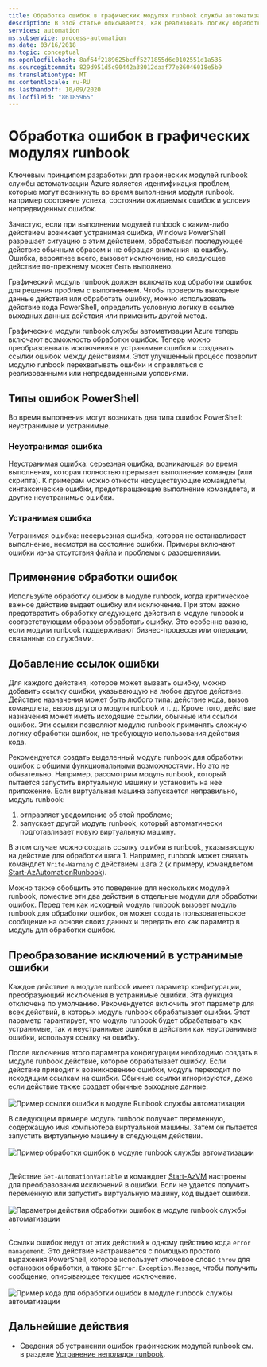 ```yaml
---
title: Обработка ошибок в графических модулях runbook службы автоматизации Azure
description: В этой статье описывается, как реализовать логику обработки ошибок в графических модулях runbook службы автоматизации Azure.
services: automation
ms.subservice: process-automation
ms.date: 03/16/2018
ms.topic: conceptual
ms.openlocfilehash: 8af64f2189625bcff5271855d6c0102551d1a535
ms.sourcegitcommit: 829d951d5c90442a38012daaf77e86046018e5b9
ms.translationtype: MT
ms.contentlocale: ru-RU
ms.lasthandoff: 10/09/2020
ms.locfileid: "86185965"
---
```

# <a name="handle-errors-in-graphical-runbooks"></a>Обработка ошибок в графических модулях runbook

Ключевым принципом разработки для графических модулей runbook службы автоматизации Azure является идентификация проблем, которые могут возникнуть во время выполнения модуля runbook. например состояние успеха, состояния ожидаемых ошибок и условия непредвиденных ошибок.

Зачастую, если при выполнении модулей runbook с каким-либо действием возникает устранимая ошибка, Windows PowerShell разрешает ситуацию с этим действием, обрабатывая последующее действие обычным образом и не обращая внимания на ошибку. Ошибка, вероятнее всего, вызовет исключение, но следующее действие по-прежнему может быть выполнено.

Графический модуль runbook должен включать код обработки ошибок для решения проблем с выполнением. Чтобы проверить выходные данные действия или обработать ошибку, можно использовать действие кода PowerShell, определить условную логику в ссылке выходных данных действия или применить другой метод.

Графические модули runbook службы автоматизации Azure теперь включают возможность обработки ошибок. Теперь можно преобразовывать исключения в устранимые ошибки и создавать ссылки ошибок между действиями. Этот улучшенный процесс позволит модулю runbook перехватывать ошибки и справляться с реализованными или непредвиденными условиями. 

## <a name="powershell-error-types"></a>Типы ошибок PowerShell

Во время выполнения могут возникать два типа ошибок PowerShell: неустранимые и устранимые.
 
### <a name="terminating-error"></a>Неустранимая ошибка

Неустранимая ошибка: серьезная ошибка, возникающая во время выполнения, которая полностью прерывает выполнение команды (или скрипта). К примерам можно отнести несуществующие командлеты, синтаксические ошибки, предотвращающие выполнение командлета, и другие неустранимые ошибки.

### <a name="non-terminating-error"></a>Устранимая ошибка

Устранимая ошибка: несерьезная ошибка, которая не останавливает выполнение, несмотря на состояние ошибки. Примеры включают ошибки из-за отсутствия файла и проблемы с разрешениями.

## <a name="when-to-use-error-handling"></a>Применение обработки ошибок

Используйте обработку ошибок в модуле runbook, когда критическое важное действие выдает ошибку или исключение. При этом важно предотвратить обработку следующего действия в модуле runbook и соответствующим образом обработать ошибку. Это особенно важно, если модули runbook поддерживают бизнес-процессы или операции, связанные со службами.

## <a name="add-error-links"></a>Добавление ссылок ошибки

Для каждого действия, которое может вызвать ошибку, можно добавить ссылку ошибки, указывающую на любое другое действие. Действие назначения может быть любого типа: действие кода, вызов командлета, вызов другого модуля runbook и т. д. Кроме того, действие назначения может иметь исходящие ссылки, обычные или ссылки ошибок. Эти ссылки позволяют модулю runbook применять сложную логику обработки ошибок, не требующую использования действия кода.

Рекомендуется создать выделенный модуль runbook для обработки ошибок с общими функциональными возможностями. Но это не обязательно. Например, рассмотрим модуль runbook, который пытается запустить виртуальную машину и установить на нее приложение. Если виртуальная машина запускается неправильно, модуль runbook:

1. отправляет уведомление об этой проблеме;
2. запускает другой модуль runbook, который автоматически подготавливает новую виртуальную машину.

В этом случае можно создать ссылку ошибки в runbook, указывающую на действие для обработки шага 1. Например, runbook может связать командлет `Write-Warning` с действием шага 2 (к примеру, командлетом [Start-AzAutomationRunbook](/powershell/module/az.automation/start-azautomationrunbook?view=azps-3.5.0)).

Можно также обобщить это поведение для нескольких модулей runbook, поместив эти два действия в отдельные модули для обработки ошибок. Перед тем как исходный модуль runbook вызовет модуль runbook для обработки ошибок, он может создать пользовательское сообщение на основе своих данных и передать его как параметр в модуль для обработки ошибок.

## <a name="turn-exceptions-into-non-terminating-errors"></a>Преобразование исключений в устранимые ошибки

Каждое действие в модуле runbook имеет параметр конфигурации, преобразующий исключения в устранимые ошибки. Эта функция отключена по умолчанию. Рекомендуется включить этот параметр для всех действий, в которых модуль runbook обрабатывает ошибки. Этот параметр гарантирует, что модуль runbook будет обрабатывать как устранимые, так и неустранимые ошибки в действии как неустранимые ошибки, используя ссылку на ошибку.  

После включения этого параметра конфигурации необходимо создать в модуле runbook действие, которое обрабатывает ошибку. Если действие приводит к возникновению ошибки, модуль переходит по исходящим ссылкам на ошибки. Обычные ссылки игнорируются, даже если действие также создает обычные выходные данные.<br><br> ![Пример ссылки ошибки в модуле Runbook службы автоматизации](media/automation-runbook-graphical-error-handling/error-link-example.png)

В следующем примере модуль runbook получает переменную, содержащую имя компьютера виртуальной машины. Затем он пытается запустить виртуальную машину в следующем действии.<br><br> ![Пример обработки ошибок в модуле runbook службы автоматизации](media/automation-runbook-graphical-error-handling/runbook-example-error-handling.png)<br><br>      

Действие `Get-AutomationVariable` и командлет [Start-AzVM](/powershell/module/Az.Compute/Start-AzVM?view=azps-3.5.0) настроены для преобразования исключений в ошибки. Если не удается получить переменную или запустить виртуальную машину, код выдает ошибки.<br><br> ![Параметры действия обработки ошибок в модуле runbook службы автоматизации](media/automation-runbook-graphical-error-handling/activity-blade-convertexception-option.png).

Ссылки ошибок ведут от этих действий к одному действию кода `error management`. Это действие настраивается с помощью простого выражения PowerShell, которое использует ключевое слово `throw` для остановки обработки, а также `$Error.Exception.Message`, чтобы получить сообщение, описывающее текущее исключение.<br><br> ![Пример кода для обработки ошибок в модуле runbook службы автоматизации](media/automation-runbook-graphical-error-handling/runbook-example-error-handling-code.png)

## <a name="next-steps"></a>Дальнейшие действия

* Сведения об устранении ошибок графических модулей runbook см. в разделе [Устранение неполадок runbook](troubleshoot/runbooks.md).
